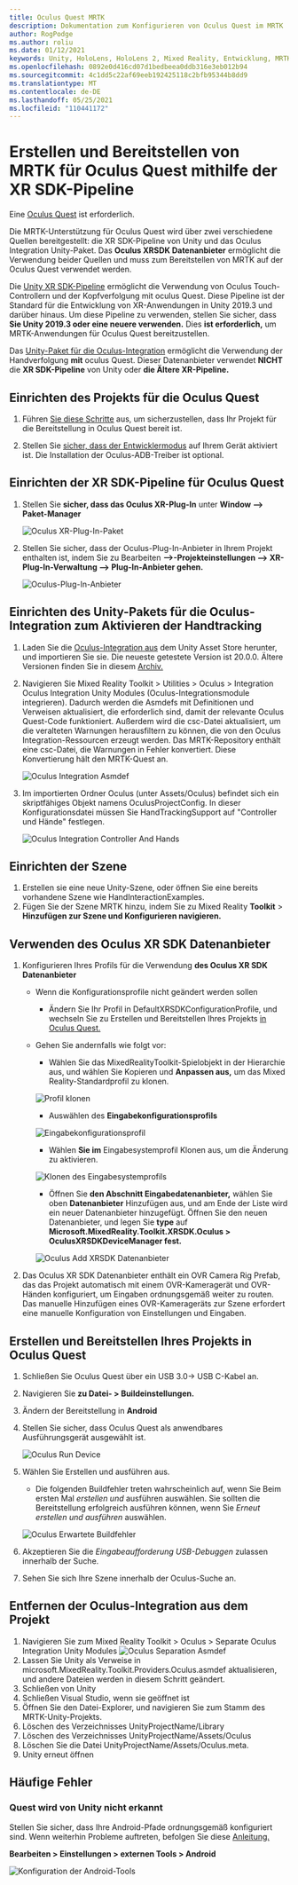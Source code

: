 ```yaml
---
title: Oculus Quest MRTK
description: Dokumentation zum Konfigurieren von Oculus Quest im MRTK
author: RogPodge
ms.author: roliu
ms.date: 01/12/2021
keywords: Unity, HoloLens, HoloLens 2, Mixed Reality, Entwicklung, MRTK, Oculus Quest,
ms.openlocfilehash: 0892e0d416cd07d1bedbeea0ddb316e3eb012b94
ms.sourcegitcommit: 4c1dd5c22af69eeb192425118c2bfb95344b8dd9
ms.translationtype: MT
ms.contentlocale: de-DE
ms.lasthandoff: 05/25/2021
ms.locfileid: "110441172"
---
```

# <a name="building-and-deploying-mrtk-to-oculus-quest-using-the-xr-sdk-pipeline"></a>Erstellen und Bereitstellen von MRTK für Oculus Quest mithilfe der XR SDK-Pipeline

Eine [Oculus Quest](https://www.oculus.com/quest/) ist erforderlich.

Die MRTK-Unterstützung für Oculus Quest wird über zwei verschiedene Quellen bereitgestellt: die XR SDK-Pipeline von Unity und das Oculus Integration Unity-Paket. Das **Oculus XRSDK Datenanbieter** ermöglicht die Verwendung beider Quellen und muss zum Bereitstellen von MRTK auf der Oculus Quest verwendet werden.

Die [Unity XR SDK-Pipeline](https://docs.unity3d.com/Manual/XR.html) ermöglicht die Verwendung von Oculus Touch-Controllern und der Kopfverfolgung mit oculus Quest.
Diese Pipeline ist der Standard für die Entwicklung von XR-Anwendungen in Unity 2019.3 und darüber hinaus. Um diese Pipeline zu verwenden, stellen Sie sicher, dass **Sie Unity 2019.3 oder eine neuere verwenden.** Dies **ist erforderlich,** um MRTK-Anwendungen für Oculus Quest bereitzustellen. 

Das [Unity-Paket für die Oculus-Integration](https://assetstore.unity.com/packages/tools/integration/oculus-integration-82022) ermöglicht die Verwendung der Handverfolgung **mit** oculus Quest. Dieser Datenanbieter verwendet **NICHT** die **XR SDK-Pipeline** von Unity oder **die Ältere XR-Pipeline.**

## <a name="setting-up-project-for-the-oculus-quest"></a>Einrichten des Projekts für die Oculus Quest

1. Führen [Sie diese Schritte](https://developer.oculus.com/documentation/unity/book-unity-gsg/) aus, um sicherzustellen, dass Ihr Projekt für die Bereitstellung in Oculus Quest bereit ist.

1. Stellen Sie [sicher, dass der Entwicklermodus](https://developer.oculus.com/documentation/native/android/mobile-device-setup/) auf Ihrem Gerät aktiviert ist. Die Installation der Oculus-ADB-Treiber ist optional.

## <a name="setting-up-the-xr-sdk-pipeline-for-oculus-quest"></a>Einrichten der XR SDK-Pipeline für Oculus Quest

1. Stellen Sie **sicher, dass das Oculus XR-Plug-In** unter **Window --> Paket-Manager**

    ![Oculus XR-Plug-In-Paket](../images/cross-platform/oculus-quest/OculusXRPluginPackage.png)

1. Stellen Sie sicher, dass der Oculus-Plug-In-Anbieter in Ihrem Projekt enthalten ist, indem Sie zu Bearbeiten **-->-Projekteinstellungen --> XR-Plug-In-Verwaltung --> Plug-In-Anbieter gehen.**

    ![Oculus-Plug-In-Anbieter](../images/cross-platform/oculus-quest/OculusPluginProvider.png)

## <a name="setting-up-the-oculus-integration-unity-package-to-enable-handtracking"></a>Einrichten des Unity-Pakets für die Oculus-Integration zum Aktivieren der Handtracking

1. Laden Sie die [Oculus-Integration aus](https://assetstore.unity.com/packages/tools/integration/oculus-integration-82022) dem Unity Asset Store herunter, und importieren Sie sie. Die neueste getestete Version ist 20.0.0. Ältere Versionen finden Sie in diesem [Archiv.](https://developer.oculus.com/downloads/package/unity-integration-archive/)

1. Navigieren Sie Mixed Reality Toolkit > Utilities > Oculus > Integration Oculus Integration Unity Modules (Oculus-Integrationsmodule integrieren). Dadurch werden die Asmdefs mit Definitionen und Verweisen aktualisiert, die erforderlich sind, damit der relevante Oculus Quest-Code funktioniert. Außerdem wird die csc-Datei aktualisiert, um die veralteten Warnungen herausfiltern zu können, die von den Oculus Integration-Ressourcen erzeugt werden. Das MRTK-Repository enthält eine csc-Datei, die Warnungen in Fehler konvertiert. Diese Konvertierung hält den MRTK-Quest an.

    ![Oculus Integration Asmdef](../images/cross-platform/oculus-quest/OculusIntegrationAsmdef.png)

1. Im importierten Ordner Oculus (unter Assets/Oculus) befindet sich ein skriptfähiges Objekt namens OculusProjectConfig. In dieser Konfigurationsdatei müssen Sie HandTrackingSupport auf "Controller und Hände" festlegen.

    ![Oculus Integration Controller And Hands](../images/cross-platform/oculus-quest/OculusIntegrationControllerAndHands.png)

## <a name="setting-up-the-scene"></a>Einrichten der Szene

1. Erstellen sie eine neue Unity-Szene, oder öffnen Sie eine bereits vorhandene Szene wie HandInteractionExamples.
1. Fügen Sie der Szene MRTK hinzu, indem Sie zu Mixed Reality **Toolkit**  >  **Hinzufügen zur Szene und Konfigurieren navigieren.**

## <a name="using-the-oculus-xr-sdk-data-provider"></a>Verwenden des Oculus XR SDK Datenanbieter

1. Konfigurieren Ihres Profils für die Verwendung **des Oculus XR SDK Datenanbieter**
    - Wenn die Konfigurationsprofile nicht geändert werden sollen
        - Ändern Sie Ihr Profil in DefaultXRSDKConfigurationProfile, und wechseln Sie zu Erstellen und Bereitstellen Ihres Projekts [in Oculus Quest.](oculus-quest-mrtk.md#build-and-deploy-your-project-to-oculus-quest)

    - Gehen Sie andernfalls wie folgt vor:
        - Wählen Sie das MixedRealityToolkit-Spielobjekt in der Hierarchie aus, und wählen Sie Kopieren und **Anpassen aus,** um das Mixed Reality-Standardprofil zu klonen.

        ![Profil klonen](../images/cross-platform/CloneProfile.png)

        - Auswählen des **Eingabekonfigurationsprofils**

        ![Eingabekonfigurationsprofil](../images/cross-platform/InputConfigurationProfile.png)

        - Wählen **Sie im** Eingabesystemprofil Klonen aus, um die Änderung zu aktivieren.

        ![Klonen des Eingabesystemprofils](../images/cross-platform/CloneInputSystemProfile.png)

        - Öffnen Sie **den Abschnitt Eingabedatenanbieter,** wählen Sie oben **Datenanbieter** Hinzufügen aus, und am Ende der Liste wird ein neuer Datenanbieter hinzugefügt.  Öffnen Sie den neuen Datenanbieter, und legen Sie **type** auf **Microsoft.MixedReality.Toolkit.XRSDK.Oculus > OculusXRSDKDeviceManager fest.**

        ![Oculus Add XRSDK Datenanbieter](../images/cross-platform/oculus-quest/OculusAddDataXRSDKProvider.png)

1. Das Oculus XR SDK Datenanbieter enthält ein OVR Camera Rig Prefab, das das Projekt automatisch mit einem OVR-Kameragerät und OVR-Händen konfiguriert, um Eingaben ordnungsgemäß weiter zu routen. Das manuelle Hinzufügen eines OVR-Kamerageräts zur Szene erfordert eine manuelle Konfiguration von Einstellungen und Eingaben.

## <a name="build-and-deploy-your-project-to-oculus-quest"></a>Erstellen und Bereitstellen Ihres Projekts in Oculus Quest

1. Schließen Sie Oculus Quest über ein USB 3.0-> USB C-Kabel an.
1. Navigieren Sie **zu Datei- > Buildeinstellungen.**
1. Ändern der Bereitstellung in **Android**
1. Stellen Sie sicher, dass Oculus Quest als anwendbares Ausführungsgerät ausgewählt ist.

    ![Oculus Run Device](../images/cross-platform/oculus-quest/OculusRunDevice.png)

1. Wählen Sie Erstellen und ausführen aus.
    - Die folgenden Buildfehler treten wahrscheinlich auf, wenn Sie Beim ersten Mal *erstellen und* ausführen auswählen. Sie sollten die Bereitstellung erfolgreich ausführen können, wenn Sie *Erneut erstellen und ausführen* auswählen.

    ![Oculus Erwartete Buildfehler](../images/cross-platform/oculus-quest/OculusExpectedBuildErrors.png)

1. Akzeptieren Sie die _Eingabeaufforderung USB-Debuggen_ zulassen innerhalb der Suche.
1. Sehen Sie sich Ihre Szene innerhalb der Oculus-Suche an.

## <a name="removing-oculus-integration-from-the-project"></a>Entfernen der Oculus-Integration aus dem Projekt

1. Navigieren Sie zum Mixed Reality Toolkit > Oculus > Separate Oculus Integration Unity Modules  ![ Oculus Separation Asmdef](../images/cross-platform/oculus-quest/OculusSeparationAsmdef.png)
1. Lassen Sie Unity als Verweise in microsoft.MixedReality.Toolkit.Providers.Oculus.asmdef aktualisieren, und andere Dateien werden in diesem Schritt geändert.
1. Schließen von Unity
1. Schließen Visual Studio, wenn sie geöffnet ist
1. Öffnen Sie den Datei-Explorer, und navigieren Sie zum Stamm des MRTK-Unity-Projekts.
1. Löschen des Verzeichnisses UnityProjectName/Library
1. Löschen des Verzeichnisses UnityProjectName/Assets/Oculus
1. Löschen Sie die Datei UnityProjectName/Assets/Oculus.meta.
1. Unity erneut öffnen

## <a name="common-errors"></a>Häufige Fehler

### <a name="quest-not-recognized-by-unity"></a>Quest wird von Unity nicht erkannt

Stellen Sie sicher, dass Ihre Android-Pfade ordnungsgemäß konfiguriert sind. Wenn weiterhin Probleme auftreten, befolgen Sie diese [Anleitung.](https://developer.oculus.com/documentation/unity/book-unity-gsg/#install-android-tools)

**Bearbeiten > Einstellungen > externen Tools > Android**

![Konfiguration der Android-Tools](../images/cross-platform/oculus-quest/AndroidToolsConfig.png)
